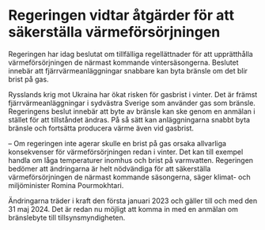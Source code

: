 # Regeringen vidtar åtgärder för att säkerställa värmeförsörjningen

Regeringen har idag beslutat om tillfälliga regellättnader för att upprätthålla värmeförsörjningen de närmast kommande vintersäsongerna. Beslutet innebär att fjärrvärmeanläggningar snabbare kan byta bränsle om det blir brist på gas.

Rysslands krig mot Ukraina har ökat risken för gasbrist i vinter. Det är främst fjärrvärmeanläggningar i sydvästra Sverige som använder gas som bränsle. Regeringens beslut innebär att byte av bränsle kan ske genom en anmälan i stället för att tillståndet ändras. På så sätt kan anläggningarna snabbt byta bränsle och fortsätta producera värme även vid gasbrist.

– Om regeringen inte agerar skulle en brist på gas orsaka allvarliga konsekvenser för värmeförsörjningen redan i vinter. Det kan till exempel handla om låga temperaturer inomhus och brist på varmvatten. Regeringen bedömer att ändringarna är helt nödvändiga för att säkerställa värmeförsörjningen de närmast kommande säsongerna, säger klimat- och miljöminister Romina Pourmokhtari.

Ändringarna träder i kraft den första januari 2023 och gäller till och med den 31 maj 2024. Det är redan nu möjligt att komma in med en anmälan om bränslebyte till tillsynsmyndigheten.
